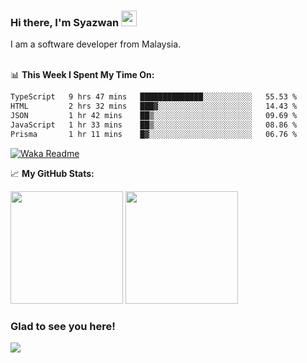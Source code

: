 ### Hi there, I'm Syazwan <img src="https://media.giphy.com/media/hvRJCLFzcasrR4ia7z/giphy.gif" width="25px">
I am a software developer from Malaysia.
<br/><br/>

📊 **This Week I Spent My Time On:**
<!--START_SECTION:waka-->

```txt
TypeScript   9 hrs 47 mins   ██████████████░░░░░░░░░░░   55.53 %
HTML         2 hrs 32 mins   ███▓░░░░░░░░░░░░░░░░░░░░░   14.43 %
JSON         1 hr 42 mins    ██▒░░░░░░░░░░░░░░░░░░░░░░   09.69 %
JavaScript   1 hr 33 mins    ██▒░░░░░░░░░░░░░░░░░░░░░░   08.86 %
Prisma       1 hr 11 mins    █▓░░░░░░░░░░░░░░░░░░░░░░░   06.76 %
```

<!--END_SECTION:waka-->
[![Waka Readme](https://github.com/syazwanz/syazwanz/actions/workflows/wakatime.yml/badge.svg)](https://github.com/syazwanz/syazwanz/actions/workflows/wakatime.yml)

📈 **My GitHub Stats:**

<p>
  <img height="180em" src="https://github-readme-stats.vercel.app/api?username=syazwanz&show_icons=true&hide_border=false&&count_private=true&include_all_commits=true" />
  <img height="180em" src="https://github-readme-stats.vercel.app/api/top-langs/?username=syazwanz&exclude_repo=KNN-Image-Classification&show_icons=true&hide_border=false&layout=compact&langs_count=8"/>
</p>

### Glad to see you here!
![](https://visitor-badge.glitch.me/badge?page_id=syazwanz.syazwanz)
